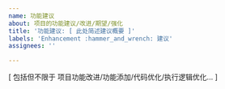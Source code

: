 ```yaml
---
name: 功能建议
about: 项目的功能建议/改进/期望/强化
title: '功能建议: [ 此处简述建议概要 ]'
labels: 'Enhancement :hammer_and_wrench: 建议'
assignees: ''

---
```


[ 包括但不限于 项目功能改进/功能添加/代码优化/执行逻辑优化... ]
